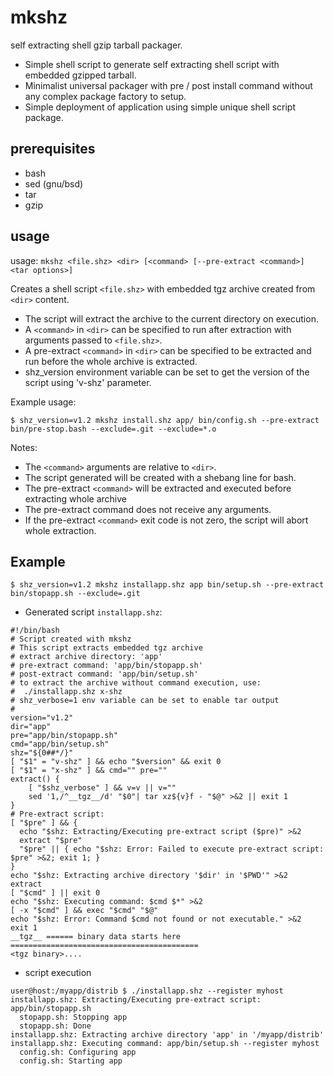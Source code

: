 # mkshz
self extracting shell gzip tarball packager.  
* Simple shell script to generate self extracting shell script with embedded gzipped tarball.  
* Minimalist universal packager with pre / post install command without any complex package factory to setup.  
* Simple deployment of application using simple unique shell script package.

## prerequisites

* bash
* sed (gnu/bsd)
* tar
* gzip

## usage

usage: `mkshz <file.shz> <dir> [<command> [--pre-extract <command>] <tar options>]`

Creates a shell script `<file.shz>` with embedded tgz archive created from `<dir>` content.
* The script will extract the archive to the current directory on execution.
* A `<command>` in `<dir>` can be specified to run after extraction with arguments passed to `<file.shz>`.
* A pre-extract `<command>` in `<dir>` can be specified to be extracted and run before the whole archive is extracted.
* shz_version environment variable can be set to get the version of the script using 'v-shz' parameter.

Example usage:
```
$ shz_version=v1.2 mkshz install.shz app/ bin/config.sh --pre-extract bin/pre-stop.bash --exclude=.git --exclude=*.o
```
Notes:
* The `<command>` arguments are relative to `<dir>`.
* The script generated will be created with a shebang line for bash.
* The pre-extract `<command>` will be extracted and executed before extracting whole archive
* The pre-extract command does not receive any arguments.
* If the pre-extract `<command>` exit code is not zero, the script will abort whole extraction.

## Example

```
$ shz_version=v1.2 mkshz installapp.shz app bin/setup.sh --pre-extract bin/stopapp.sh --exclude=.git
```

* Generated script `installapp.shz`:
```
#!/bin/bash
# Script created with mkshz
# This script extracts embedded tgz archive
# extract archive directory: 'app'
# pre-extract command: 'app/bin/stopapp.sh'
# post-extract command: 'app/bin/setup.sh'
# to extract the archive without command execution, use:
#  ./installapp.shz x-shz
# shz_verbose=1 env variable can be set to enable tar output
#
version="v1.2"
dir="app"
pre="app/bin/stopapp.sh"
cmd="app/bin/setup.sh"
shz="${0##*/}"
[ "$1" = "v-shz" ] && echo "$version" && exit 0
[ "$1" = "x-shz" ] && cmd="" pre=""
extract() {
    [ "$shz_verbose" ] && v=v || v=""
    sed '1,/^__tgz__/d' "$0"| tar xz${v}f - "$@" >&2 || exit 1
}
# Pre-extract script:
[ "$pre" ] && {
  echo "$shz: Extracting/Executing pre-extract script ($pre)" >&2
  extract "$pre"
  "$pre" || { echo "$shz: Error: Failed to execute pre-extract script: $pre" >&2; exit 1; }
}
echo "$shz: Extracting archive directory '$dir' in '$PWD'" >&2
extract
[ "$cmd" ] || exit 0
echo "$shz: Executing command: $cmd $*" >&2
[ -x "$cmd" ] && exec "$cmd" "$@"
echo "$shz: Error: Command $cmd not found or not executable." >&2
exit 1
__tgz__ ====== binary data starts here ==========================================
<tgz binary>....
```
* script execution
```
user@host:/myapp/distrib $ ./installapp.shz --register myhost
installapp.shz: Extracting/Executing pre-extract script: app/bin/stopapp.sh
  stopapp.sh: Stopping app
  stopapp.sh: Done
installapp.shz: Extracting archive directory 'app' in '/myapp/distrib'
installapp.shz: Executing command: app/bin/setup.sh --register myhost
  config.sh: Configuring app
  config.sh: Starting app
```
